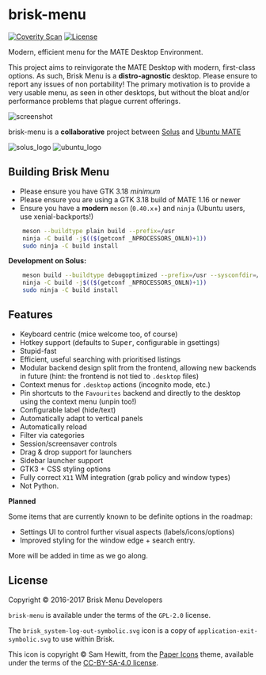 brisk-menu
==========

[![Coverity Scan](https://img.shields.io/coverity/scan/11139.svg)](https://scan.coverity.com/projects/solus-project-brisk-menu) [![License](https://img.shields.io/badge/License-GPL%202.0-blue.svg)](https://opensource.org/licenses/GPL-2.0)

Modern, efficient menu for the MATE Desktop Environment.

This project aims to reinvigorate the MATE Desktop with modern, first-class options. As such, Brisk Menu is a **distro-agnostic** desktop. Please ensure to report any issues of non portability!
The primary motivation is to provide a very usable menu, as seen in other desktops, but without the bloat and/or performance problems that plague current offerings.

![screenshot](https://raw.githubusercontent.com/solus-project/brisk-menu/master/.github/Brisk_Menu_0.4.0.png)

brisk-menu is a **collaborative** project between [Solus](https://solus-project.com/) and [Ubuntu MATE](https://ubuntu-mate.org/)

![solus_logo](https://build.solus-project.com/logo.png) ![ubuntu_logo](https://ubuntu-mate.org/gallery/Artwork/design-guide/Main_Logo.png)


Building Brisk Menu
-------------------

 * Please ensure you have GTK 3.18 *minimum*
 * Please ensure you are using a GTK 3.18 build of MATE 1.16 or newer
 * Ensure you have a **modern** `meson` (`0.40.x`+) and `ninja` (Ubuntu users, use xenial-backports!)

```bash
    meson --buildtype plain build --prefix=/usr
    ninja -C build -j$(($(getconf _NPROCESSORS_ONLN)+1))
    sudo ninja -C build install
````

**Development on Solus:**

```bash
    meson build --buildtype debugoptimized --prefix=/usr --sysconfdir=/etc --libdir=/usr/lib64 --libexecdir=/usr/lib64/brisk-menu
    ninja -C build -j$(($(getconf _NPROCESSORS_ONLN)+1))
    sudo ninja -C build install
```

Features
--------

 - Keyboard centric (mice welcome too, of course)
 - Hotkey support (defaults to <kbd>Super</kbd>, configurable in gsettings)
 - Stupid-fast
 - Efficient, useful searching with prioritised listings
 - Modular backend design split from the frontend, allowing new backends in future
   (hint: the frontend is not tied to `.desktop` files)
 - Context menus for `.desktop` actions (incognito mode, etc.)
 - Pin shortcuts to the `Favourites` backend and directly to the desktop using the context menu (unpin too!)
 - Configurable label (hide/text)
 - Automatically adapt to vertical panels
 - Automatically reload
 - Filter via categories
 - Session/screensaver controls
 - Drag & drop support for launchers
 - Sidebar launcher support
 - GTK3 + CSS styling options
 - Fully correct `X11` WM integration (grab policy and window types)
 - Not Python.

**Planned**

Some items that are currently known to be definite options in the roadmap:

 - Settings UI to control further visual aspects (labels/icons/options)
 - Improved styling for the window edge + search entry.

More will be added in time as we go along.

License
--------

Copyright © 2016-2017 Brisk Menu Developers

`brisk-menu` is available under the terms of the `GPL-2.0` license.

The `brisk_system-log-out-symbolic.svg` icon is a copy of `application-exit-symbolic.svg`
to use within Brisk.

This icon is copyright © Sam Hewitt, from the [Paper Icons](https://github.com/snwh/paper-icon-theme) theme, available
under the terms of the [CC-BY-SA-4.0 license](https://creativecommons.org/licenses/by-sa/4.0/).
